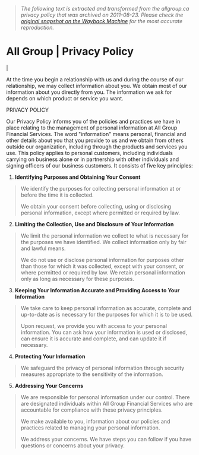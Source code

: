 > *The following text is extracted and transformed from the allgroup.ca privacy policy that was archived on 2011-08-23. Please check the [original snapshot on the Wayback Machine](https://web.archive.org/web/20110823000348id_/http%3A//www.allgroup.ca/privacy_policy/privacy_policy.html) for the most accurate reproduction.*

# All Group | Privacy Policy

| 

At the time you begin a relationship with us and during the course of our relationship, we may collect information about you. We obtain most of our information about you directly from you. The information we ask for depends on which product or service you want.

PRIVACY POLICY

  
Our Privacy Policy informs you of the policies and practices we have in place relating to the management of personal information at All Group Financial Services. The word "information" means personal, financial and other details about you that you provide to us and we obtain from others outside our organization, including through the products and services you use. This policy applies to personal customers, including individuals carrying on business alone or in partnership with other individuals and signing officers of our business customers. It consists of five key principles: 

  1. **Identifying Purposes and Obtaining Your Consent**

> We identify the purposes for collecting personal information at or before the time it is collected. 
> 
> We obtain your consent before collecting, using or disclosing personal information, except where permitted or required by law.

  2. **Limiting the Collection, Use and Disclosure of Your Information**

> We limit the personal information we collect to what is necessary for the purposes we have identified. We collect information only by fair and lawful means. 
> 
> We do not use or disclose personal information for purposes other than those for which it was collected, except with your consent, or where permitted or required by law. We retain personal information only as long as necessary for these purposes. 

  3. **Keeping Your Information Accurate and Providing Access to Your Information**

> We take care to keep personal information as accurate, complete and up-to-date as is necessary for the purposes for which it is to be used. 
> 
> Upon request, we provide you with access to your personal information. You can ask how your information is used or disclosed, can ensure it is accurate and complete, and can update it if necessary. 

  4. **Protecting Your Information**

> We safeguard the privacy of personal information through security measures appropriate to the sensitivity of the information. 

  5. **Addressing Your Concerns**

> We are responsible for personal information under our control. There are designated individuals within All Group Financial Services who are accountable for compliance with these privacy principles. 
> 
> We make available to you, information about our policies and practices related to managing your personal information. 
> 
> We address your concerns. We have steps you can follow if you have questions or concerns about your privacy. 



